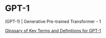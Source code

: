 # GPT-1
(GPT-1) | Generative Pre-trained Transformer - 1

[Glossary of Key Terms and Definitions for GPT-1](Glossary%20of%20Key%20Terms%20and%20Definitions%20for%20GPT-1.md)

